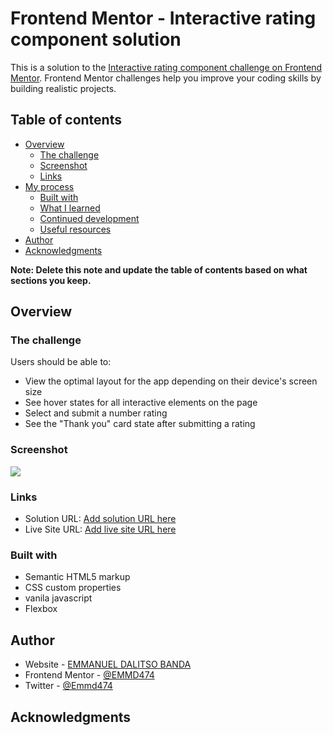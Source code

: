 # Frontend Mentor - Interactive rating component solution

This is a solution to the [Interactive rating component challenge on Frontend Mentor](https://www.frontendmentor.io/challenges/interactive-rating-component-koxpeBUmI). Frontend Mentor challenges help you improve your coding skills by building realistic projects. 

## Table of contents

- [Overview](#overview)
  - [The challenge](#the-challenge)
  - [Screenshot](#screenshot)
  - [Links](#links)
- [My process](#my-process)
  - [Built with](#built-with)
  - [What I learned](#what-i-learned)
  - [Continued development](#continued-development)
  - [Useful resources](#useful-resources)
- [Author](#author)
- [Acknowledgments](#acknowledgments)

**Note: Delete this note and update the table of contents based on what sections you keep.**

## Overview

### The challenge

Users should be able to:

- View the optimal layout for the app depending on their device's screen size
- See hover states for all interactive elements on the page
- Select and submit a number rating
- See the "Thank you" card state after submitting a rating

### Screenshot

![](./images/3.jpg)

### Links

- Solution URL: [Add solution URL here](http://127.0.0.1:5500/index.html#)
- Live Site URL: [Add live site URL here](http://127.0.0.1:5500/index.html#)

### Built with

- Semantic HTML5 markup
- CSS custom properties
- vanila javascript
- Flexbox

## Author

- Website - [EMMANUEL  DALITSO BANDA](https://www.your-site.com)
- Frontend Mentor - [@EMMD474](https://www.frontendmentor.io/profile/EmmanuelBanda)
- Twitter - [@Emmd474](https://www.twitter.com/EmmanuelBanda)
## Acknowledgments
